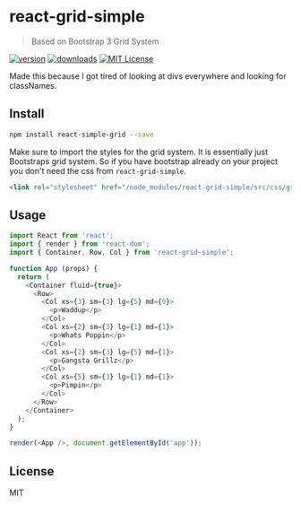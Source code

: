 # react-grid-simple
> Based on Bootstrap 3 Grid System

[![version](https://img.shields.io/npm/v/react-grid-simple.svg?style=flat-square)](http://npm.im/react-grid-simple)
[![downloads](https://img.shields.io/npm/dm/react-grid-simple.svg?style=flat-square)](http://npm-stat.com/charts.html?package=react-grid-simple&from=2016-06-13)
[![MIT License](https://img.shields.io/npm/l/react-grid-simple.svg?style=flat-square)](http://opensource.org/licenses/MIT)

Made this because I got tired of looking at divs everywhere and looking for classNames.

## Install
```bash
npm install react-simple-grid --save
```

Make sure to import the styles for the grid system. It is essentially just Bootstraps grid system.
So if you have bootstrap already on your project you don't need the css from `react-grid-simple`.
```html
<link rel="stylesheet" href="/node_modules/react-grid-simple/src/css/grid.min.css">
```
## Usage
```js
import React from 'react';
import { render } from 'react-dom';
import { Container, Row, Col } from 'react-grid-simple';

function App (props) {
  return (
    <Container fluid={true}>
      <Row>
        <Col xs={3} sm={3} lg={5} md={9}>
          <p>Waddup</p>
        </Col>
        <Col xs={2} sm={3} lg={1} md={1}>
          <p>Whats Poppin</p>
        </Col>
        <Col xs={2} sm={3} lg={5} md={1}>
          <p>Gangsta Grillz</p>
        </Col>
        <Col xs={5} sm={3} lg={1} md={1}>
          <p>Pimpin</p>
        </Col>
      </Row>
    </Container>
  );
}

render(<App />, document.getElementById('app'));
```

## License
MIT
